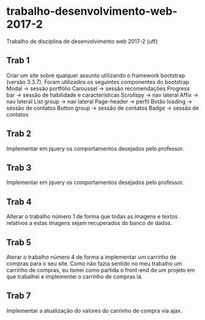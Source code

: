 # trabalho-desenvolvimento-web-2017-2
Trabalho de disciplina de desenvolvimento web 2017-2 (uff)
## Trab 1
Criar um site sobre qualquer assunto utilizando o framework bootstrap (versão 3.3.7).
Foram utilizados os seguintes componentes do bootstrap
Modal -> sessão portfólio
Caroussel -> sessão recomendações
Progress bar -> sessão de habilidade e características
Scrollspy ->  nav lateral
Affix -> nav lateral
List group -> nav lateral
Page-header -> perfil
Botão loading -> sessão de contatos
Button group -> sessão de contatos
Badge -> sessão de contatos
## Trab 2
Implementar em jquery os comportamentos desejados pelo professor.
## Trab 3
Implementar em jquery os comportamentos desejados pelo professor.
## Trab 4
Alterar o trabalho número 1 de forma que todas as imagens e textos relativos a estas imagens sejam recuperados do banco de dados.  
## Trab 5
Aterar o trabalho número 4 de forma a implementar um carrinho de compras para o seu site.
Como não fazia sentido no meu trabalho um carrinho de compras, eu tomei como partida o front-end de um projeto em que trabalhei e implementei o carrinho de compras lá.
## Trab 7
Implementar a atualização do valores do carrinho de compra via ajax.
